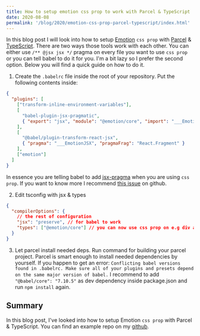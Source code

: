 ```yaml
---
title: How to setup emotion css prop to work with Parcel & TypeScript
date: 2020-08-08
permalink: '/blog/2020/emotion-css-prop-parcel-typescript/index.html'
---
```


In this blog post I will look into how to setup [Emotion](https://emotion.sh/docs/introduction) `css prop`
with [Parcel](https://parceljs.org/) & [TypeScript](https://www.typescriptlang.org/).
There are two ways those tools work with each other.
You can either use `/** @jsx jsx */` pragma on every file you want to
use `css prop` or you can tell babel to do it for you.
I'm a bit lazy so I prefer the second option. Below you will find a quick guide on how to do it.

1. Create the `.babelrc` file inside the root of your repository. Put the following contents inside:

```json
{
  "plugins": [
    ["transform-inline-environment-variables"],
    [
      "babel-plugin-jsx-pragmatic",
      { "export": "jsx", "module": "@emotion/core", "import": "___EmotionJSX" }
    ],
    [
      "@babel/plugin-transform-react-jsx",
      { "pragma": "___EmotionJSX", "pragmaFrag": "React.Fragment" }
    ],
    ["emotion"]
  ]
}
```

In essence you are telling babel to add [jsx-pragma](https://www.gatsbyjs.org/blog/2019-08-02-what-is-jsx-pragma/)
when you are using `css prop`. If you want to know more I recommend [this issue](https://github.com/emotion-js/emotion/issues/1132) on github.

2. Edit tsconfig with jsx & types

```json
{
  "compilerOptions": {
    // the rest of configuration
    "jsx": "preserve", // for babel to work
    "types": ["@emotion/core"] // you can now use css prop on e.g div and TypeScript won't shout at you
  }
}
```

3. Let parcel install needed deps. Run command for building your parcel project.
   Parcel is smart enough to install needed dependencies by yourself. If you happen to get an error:
   `Conflicting babel versions found in .babelrc. Make sure all of your plugins and presets depend on the same major version of babel.`
   I recommend to add `"@babel/core": "7.10.5"` as dev dependency inside package.json and run `npm install` again.

## Summary

In this blog post, I've looked into how to setup Emotion `css prop` with Parcel & TypeScript. You can find
an example repo on my [github](https://github.com/krzysztofzuraw/parcel-emotion-typescript).
